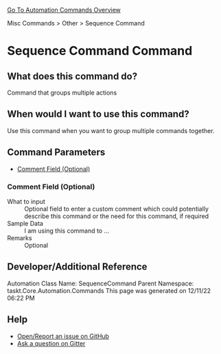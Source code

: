 <!--TITLE: Sequence Command Command -->
<!-- SUBTITLE: a command in the Misc Commands group. -->
[Go To Automation Commands Overview](/automation-commands.md)


Misc Commands &gt; Other &gt; Sequence Command


# Sequence Command Command


## What does this command do?
Command that groups multiple actions


## When would I want to use this command?
Use this command when you want to group multiple commands together.


## Command Parameters
- [Comment Field (Optional)](#param_0)


<a id="param_0"></a>
### Comment Field (Optional)


<dl>
<dt>What to input</dt><dd>Optional field to enter a custom comment which could potentially describe this command or the need for this command, if required</dd>
<dt></dt><dd></dd>
<dt>Sample Data</dt><dd>I am using this command to ...</dd>
<dt>Remarks</dt><dd>Optional</dd>
</dl>




## Developer/Additional Reference
Automation Class Name: SequenceCommand
Parent Namespace: taskt.Core.Automation.Commands
This page was generated on 12/11/22 06:22 PM


## Help
- [Open/Report an issue on GitHub](https://github.com/saucepleez/taskt/issues/new)
- [Ask a question on Gitter](https://gitter.im/taskt-rpa/Lobby)
